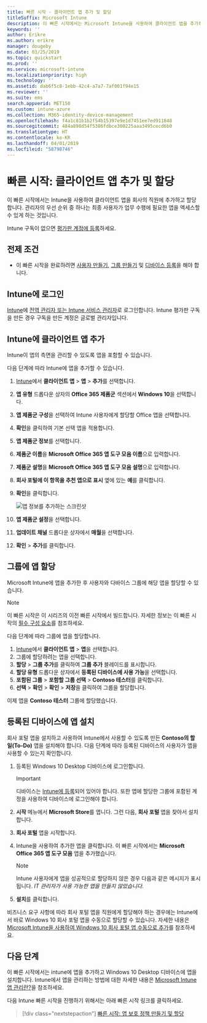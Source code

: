 ```yaml
---
title: 빠른 시작 - 클라이언트 앱 추가 및 할당
titleSuffix: Microsoft Intune
description: 이 빠른 시작에서는 Microsoft Intune을 사용하여 클라이언트 앱을 추가하고 할당합니다.
keywords: ''
author: Erikre
ms.author: erikre
manager: dougeby
ms.date: 03/25/2019
ms.topic: quickstart
ms.prod: ''
ms.service: microsoft-intune
ms.localizationpriority: high
ms.technology: ''
ms.assetid: dab6f5c8-1ebb-42c4-a7a7-7af001f94e15
ms.reviewer: ''
ms.suite: ems
search.appverid: MET150
ms.custom: intune-azure
ms.collection: M365-identity-device-management
ms.openlocfilehash: f4a1c81b1b2f54b15397e9e1d7451ee7ed911848
ms.sourcegitcommit: 484a898d54f5386fdbce300225aaa3495cecd6b0
ms.translationtype: HT
ms.contentlocale: ko-KR
ms.lasthandoff: 04/01/2019
ms.locfileid: "58798746"
---
```

# <a name="quickstart-add-and-assign-a-client-app"></a>빠른 시작: 클라이언트 앱 추가 및 할당

이 빠른 시작에서는 Intune을 사용하여 클라이언트 앱을 회사의 직원에 추가하고 할당합니다. 관리자의 우선 순위 중 하나는 최종 사용자가 업무 수행에 필요한 앱을 액세스할 수 있게 하는 것입니다. 

Intune 구독이 없으면 [평가판 계정에 등록](free-trial-sign-up.md)하세요.

## <a name="prerequisites"></a>전제 조건

- 이 빠른 시작을 완료하려면 [사용자 만들기](quickstart-create-user.md), [그룹 만들기](quickstart-create-group.md) 및 [디바이스 등록](quickstart-setup-auto-enrollment.md)을 해야 합니다.

## <a name="sign-in-to-intune"></a>Intune에 로그인

[Intune](https://aka.ms/intuneportal)에 [전역 관리자 또는 Intune 서비스 관리자](users-add.md#types-of-administrators)로 로그인합니다. Intune 평가판 구독을 만든 경우 구독을 만든 계정은 글로벌 관리자입니다.

## <a name="add-the-client-app-to-intune"></a>Intune에 클라이언트 앱 추가

Intune이 앱의 측면을 관리할 수 있도록 앱을 포함할 수 있습니다. 

다음 단계에 따라 Intune에 앱을 추가할 수 있습니다.

1. [Intune](https://aka.ms/intuneportal)에서 **클라이언트 앱** > **앱** > **추가**를 선택합니다. 
2. **앱 유형** 드롭다운 상자의 **Office 365 제품군** 섹션에서 **Windows 10**을 선택합니다.
3. **앱 제품군 구성**을 선택하여 Intune 사용자에게 할당할 Office 앱을 선택합니다.
4. **확인**을 클릭하여 기본 선택 앱을 적용합니다.
5. **앱 제품군 정보**를 선택합니다.
6. **제품군 이름**을 **Microsoft Office 365 앱 도구 모음 이름**으로 입력합니다.
7. **제품군 설명**을 **Microsoft Office 365 앱 도구 모음 설명**으로 입력합니다.
8. **회사 포털에 이 항목을 추천 앱으로 표시** 옆에 있는 **예**를 클릭합니다.
9. **확인**을 클릭합니다.

    ![앱 정보를 추가하는 스크린샷](media/quickstart-add-assign-app/quickstart-add-assign-app-01.png)

8. **앱 제품군 설정**을 선택합니다.
9. **업데이트 채널** 드롭다운 상자에서 **매월**을 선택합니다.
10. **확인** > **추가**를 클릭합니다.

## <a name="assign-the-app-to-a-group"></a>그룹에 앱 할당

Microsoft Intune에 앱을 추가한 후 사용자와 다바이스 그룹에 해당 앱을 할당할 수 있습니다.

> [!NOTE]
> 이 빠른 시작은 이 시리즈의 이전 빠른 시작에서 빌드합니다. 자세한 정보는 이 빠른 시작의 [필수 구성 요소](quickstart-add-assign-app.md#prerequisites)를 참조하세요.

다음 단계에 따라 그룹에 앱을 할당합니다.
1. [Intune](https://aka.ms/intuneportal)에서 **클라이언트 앱** > **앱**을 선택합니다. 
2. 그룹에 할당하려는 앱을 선택합니다.   
3. **할당** > **그룹 추가**를 클릭하여 **그룹 추가** 블레이드를 표시합니다.
4. **할당 유형** 드롭다운 상자에서 **등록된 디바이스에 사용 가능**을 선택합니다. 
5. **포함된 그룹** > **포함할 그룹 선택** > **Contoso 테스터**를 클릭합니다.
6. **선택** > **확인** > **확인** > **저장**을 클릭하여 그룹을 할당합니다.

이제 앱을 **Contoso 테스터** 그룹에 할당했습니다.

## <a name="install-the-app-on-the-enrolled-device"></a>등록된 디바이스에 앱 설치

회사 포털 앱을 설치하고 사용하여 Intune에서 사용할 수 있도록 만든 **Contoso의 할 일(To-Do)** 앱을 설치해야 합니다. 다음 단계에 따라 등록된 디바이스의 사용자가 앱을 사용할 수 있는지 확인합니다.

1. 등록된 Windows 10 Desktop 디바이스에 로그인합니다.

    > [!IMPORTANT]
    > 디바이스는 [Intune에 등록](quickstart-enroll-windows-device.md)되어 있어야 합니다. 또한 앱에 할당한 그룹에 포함된 계정을 사용하여 디바이스에 로그인해야 합니다.

2. **시작** 메뉴에서 **Microsoft Store**를 엽니다. 그런 다음, **회사 포털** 앱을 찾아서 설치합니다.
3. **회사 포털** 앱을 시작합니다.
4. Intune을 사용하여 추가한 앱을 클릭합니다. 이 빠른 시작에서는 **Microsoft Office 365 앱 도구 모음** 앱을 추가했습니다.

    > [!NOTE]
    > Intune 사용자에게 앱을 성공적으로 할당하지 않은 경우 다음과 같은 메시지가 표시됩니다. *IT 관리자가 사용 가능한 앱을 만들지 않았습니다.*

5. **설치**를 클릭합니다.

비즈니스 요구 사항에 따라 회사 포털 앱을 직원에게 할당해야 하는 경우에는 Intune에서 바로 Windows 10 회사 포털 앱을 수동으로 할당할 수 있습니다. 자세한 내용은 [Microsoft Intune을 사용하여 Windows 10 회사 포털 앱 수동으로 추가](store-apps-company-portal-app.md)를 참조하세요.

## <a name="next-steps"></a>다음 단계

이 빠른 시작에서는 intune에 앱을 추가하고 Windows 10 Desktop 디바이스에 앱을 설치합니다. Intune에서 앱을 관리하는 방법에 대한 자세한 내용은 [Microsoft Intune 앱 관리란?](app-management.md)을 참조하세요.

다음 Intune 빠른 시작을 진행하기 위해서는 아래 빠른 시작 링크를 클릭하세요.

> [!div class="nextstepaction"]
> [빠른 시작: 앱 보호 정책 만들기 및 할당](quickstart-create-assign-app-policy.md)
